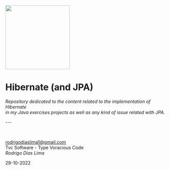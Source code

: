 


<img src="https://labs.bluesoft.com.br/wp-content/uploads/2017/03/JPAHibernate.jpg" width="200">
<h1>Hibernate (and JPA)</h1>

<p><em>
  Repository dedicated to the content related to the implementation of Hibernate<br> 
  in my Java exercises projects as well as any kind of issue related with JPA.
</em></p>
<p>---</p>
<br>

rodrigodiaslima1@gmail.com<br>
Tvc Software - Type Voracious Code<br>
<em>Rodrigo Dias Lima</em><br>

29-10-2022

